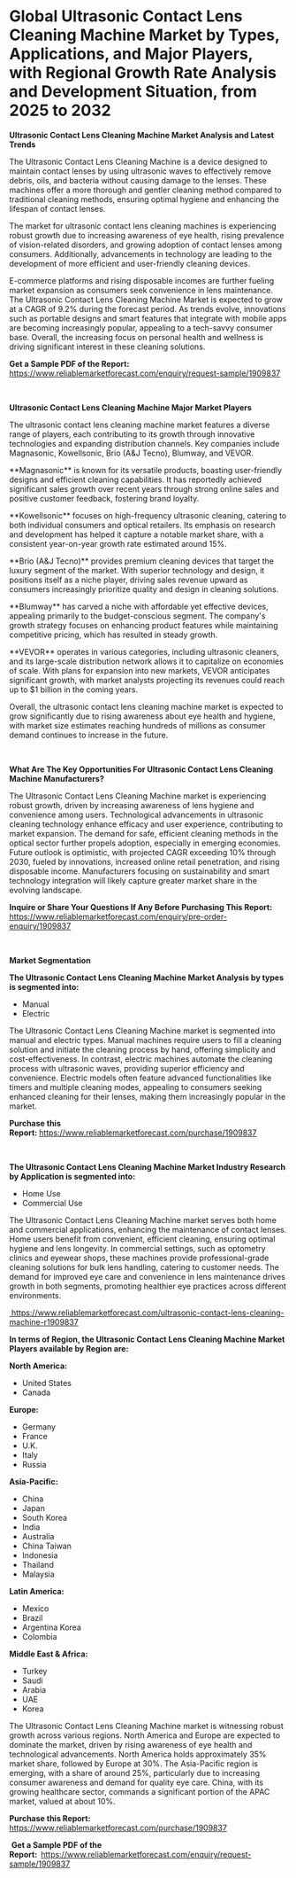 <p><h1>Global Ultrasonic Contact Lens Cleaning Machine Market by Types, Applications, and Major Players, with Regional Growth Rate Analysis and Development Situation, from 2025 to 2032</h1></p><p><strong>Ultrasonic Contact Lens Cleaning Machine Market Analysis and Latest Trends</strong></p>
<p><p>The Ultrasonic Contact Lens Cleaning Machine is a device designed to maintain contact lenses by using ultrasonic waves to effectively remove debris, oils, and bacteria without causing damage to the lenses. These machines offer a more thorough and gentler cleaning method compared to traditional cleaning methods, ensuring optimal hygiene and enhancing the lifespan of contact lenses. </p><p>The market for ultrasonic contact lens cleaning machines is experiencing robust growth due to increasing awareness of eye health, rising prevalence of vision-related disorders, and growing adoption of contact lenses among consumers. Additionally, advancements in technology are leading to the development of more efficient and user-friendly cleaning devices. </p><p>E-commerce platforms and rising disposable incomes are further fueling market expansion as consumers seek convenience in lens maintenance. The Ultrasonic Contact Lens Cleaning Machine Market is expected to grow at a CAGR of 9.2% during the forecast period. As trends evolve, innovations such as portable designs and smart features that integrate with mobile apps are becoming increasingly popular, appealing to a tech-savvy consumer base. Overall, the increasing focus on personal health and wellness is driving significant interest in these cleaning solutions.</p></p>
<p><strong>Get a Sample PDF of the Report:&nbsp;</strong> <a href="https://www.reliablemarketforecast.com/enquiry/request-sample/1909837?utm_campaign=2472&utm_medium=2&utm_source=Github&utm_content=ia&utm_term=12042025&utm_id=ultrasonic-contact-lens-cleaning-machine">https://www.reliablemarketforecast.com/enquiry/request-sample/1909837</a></p>
<p>&nbsp;</p>
<p><strong>Ultrasonic Contact Lens Cleaning Machine Major Market Players</strong></p>
<p><p>The ultrasonic contact lens cleaning machine market features a diverse range of players, each contributing to its growth through innovative technologies and expanding distribution channels. Key companies include Magnasonic, Kowellsonic, Brio (A&J Tecno), Blumway, and VEVOR.</p><p>**Magnasonic** is known for its versatile products, boasting user-friendly designs and efficient cleaning capabilities. It has reportedly achieved significant sales growth over recent years through strong online sales and positive customer feedback, fostering brand loyalty.</p><p>**Kowellsonic** focuses on high-frequency ultrasonic cleaning, catering to both individual consumers and optical retailers. Its emphasis on research and development has helped it capture a notable market share, with a consistent year-on-year growth rate estimated around 15%.</p><p>**Brio (A&J Tecno)** provides premium cleaning devices that target the luxury segment of the market. With superior technology and design, it positions itself as a niche player, driving sales revenue upward as consumers increasingly prioritize quality and design in cleaning solutions.</p><p>**Blumway** has carved a niche with affordable yet effective devices, appealing primarily to the budget-conscious segment. The company's growth strategy focuses on enhancing product features while maintaining competitive pricing, which has resulted in steady growth.</p><p>**VEVOR** operates in various categories, including ultrasonic cleaners, and its large-scale distribution network allows it to capitalize on economies of scale. With plans for expansion into new markets, VEVOR anticipates significant growth, with market analysts projecting its revenues could reach up to $1 billion in the coming years.</p><p>Overall, the ultrasonic contact lens cleaning machine market is expected to grow significantly due to rising awareness about eye health and hygiene, with market size estimates reaching hundreds of millions as consumer demand continues to increase in the future.</p></p>
<p>&nbsp;</p>
<p><strong>What Are The Key Opportunities For Ultrasonic Contact Lens Cleaning Machine Manufacturers?</strong></p>
<p><p>The Ultrasonic Contact Lens Cleaning Machine market is experiencing robust growth, driven by increasing awareness of lens hygiene and convenience among users. Technological advancements in ultrasonic cleaning technology enhance efficacy and user experience, contributing to market expansion. The demand for safe, efficient cleaning methods in the optical sector further propels adoption, especially in emerging economies. Future outlook is optimistic, with projected CAGR exceeding 10% through 2030, fueled by innovations, increased online retail penetration, and rising disposable income. Manufacturers focusing on sustainability and smart technology integration will likely capture greater market share in the evolving landscape.</p></p>
<p><strong>Inquire or Share Your Questions If Any Before Purchasing This Report:</strong> <a href="https://www.reliablemarketforecast.com/enquiry/pre-order-enquiry/1909837?utm_campaign=2472&utm_medium=2&utm_source=Github&utm_content=ia&utm_term=12042025&utm_id=ultrasonic-contact-lens-cleaning-machine">https://www.reliablemarketforecast.com/enquiry/pre-order-enquiry/1909837</a></p>
<p>&nbsp;</p>
<p><strong>Market Segmentation</strong></p>
<p><strong>The Ultrasonic Contact Lens Cleaning Machine Market Analysis by types is segmented into:</strong></p>
<p><ul><li>Manual</li><li>Electric</li></ul></p>
<p><p>The Ultrasonic Contact Lens Cleaning Machine market is segmented into manual and electric types. Manual machines require users to fill a cleaning solution and initiate the cleaning process by hand, offering simplicity and cost-effectiveness. In contrast, electric machines automate the cleaning process with ultrasonic waves, providing superior efficiency and convenience. Electric models often feature advanced functionalities like timers and multiple cleaning modes, appealing to consumers seeking enhanced cleaning for their lenses, making them increasingly popular in the market.</p></p>
<p><strong>Purchase this Report:&nbsp;</strong><a href="https://www.reliablemarketforecast.com/purchase/1909837?utm_campaign=2472&utm_medium=2&utm_source=Github&utm_content=ia&utm_term=12042025&utm_id=ultrasonic-contact-lens-cleaning-machine">https://www.reliablemarketforecast.com/purchase/1909837</a></p>
<p>&nbsp;</p>
<p><strong>The Ultrasonic Contact Lens Cleaning Machine Market Industry Research by Application is segmented into:</strong></p>
<p><ul><li>Home Use</li><li>Commercial Use</li></ul></p>
<p><p>The Ultrasonic Contact Lens Cleaning Machine market serves both home and commercial applications, enhancing the maintenance of contact lenses. Home users benefit from convenient, efficient cleaning, ensuring optimal hygiene and lens longevity. In commercial settings, such as optometry clinics and eyewear shops, these machines provide professional-grade cleaning solutions for bulk lens handling, catering to customer needs. The demand for improved eye care and convenience in lens maintenance drives growth in both segments, promoting healthier eye practices across different environments.</p></p>
<p><a href="https://www.reliablemarketforecast.com/ultrasonic-contact-lens-cleaning-machine-r1909837?utm_campaign=2472&utm_medium=2&utm_source=Github&utm_content=ia&utm_term=12042025&utm_id=ultrasonic-contact-lens-cleaning-machine">&nbsp;https://www.reliablemarketforecast.com/ultrasonic-contact-lens-cleaning-machine-r1909837</a></p>
<p><strong>In terms of Region, the Ultrasonic Contact Lens Cleaning Machine Market Players available by Region are:</strong></p>
<p>
    <p> <strong> North America: </strong>
        <ul>
            <li>United States</li>
            <li>Canada</li>
        </ul>
        </p> 
    <p> <strong> Europe: </strong>
        <ul>
            <li>Germany</li>
            <li>France</li>
            <li>U.K.</li>
            <li>Italy</li>
            <li>Russia</li>
        </ul>
        </p> 
    <p> <strong> Asia-Pacific: </strong>
        <ul>
            <li>China</li>
            <li>Japan</li>
            <li>South Korea</li>
            <li>India</li>
            <li>Australia</li>
            <li>China Taiwan</li>
            <li>Indonesia</li>
            <li>Thailand</li>
            <li>Malaysia</li>
        </ul>
        </p> 
    <p> <strong> Latin America: </strong>
        <ul>
            <li>Mexico</li>
            <li>Brazil</li>
            <li>Argentina Korea</li>
            <li>Colombia</li>
        </ul>
        </p> 
    <p> <strong> Middle East & Africa: </strong>
        <ul>
            <li>Turkey</li>
            <li>Saudi</li>
            <li>Arabia</li>
            <li>UAE</li>
            <li>Korea</li>
        </ul>
    </p>
    </p>
<p><p>The Ultrasonic Contact Lens Cleaning Machine market is witnessing robust growth across various regions. North America and Europe are expected to dominate the market, driven by rising awareness of eye health and technological advancements. North America holds approximately 35% market share, followed by Europe at 30%. The Asia-Pacific region is emerging, with a share of around 25%, particularly due to increasing consumer awareness and demand for quality eye care. China, with its growing healthcare sector, commands a significant portion of the APAC market, valued at about 10%.</p></p>
<p><strong>Purchase this Report: </strong><a href="https://www.reliablemarketforecast.com/purchase/1909837?utm_campaign=2472&utm_medium=2&utm_source=Github&utm_content=ia&utm_term=12042025&utm_id=ultrasonic-contact-lens-cleaning-machine">https://www.reliablemarketforecast.com/purchase/1909837</a></p>
<p>&nbsp;<strong>Get a Sample PDF of the Report:&nbsp;&nbsp;</strong><a href="https://www.reliablemarketforecast.com/enquiry/request-sample/1909837?utm_campaign=2472&utm_medium=2&utm_source=Github&utm_content=ia&utm_term=12042025&utm_id=ultrasonic-contact-lens-cleaning-machine">https://www.reliablemarketforecast.com/enquiry/request-sample/1909837</a></p>
<p><strong></strong></p>
<p><p></p><p></p><p></p></p>